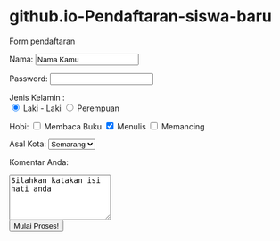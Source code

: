 # github.io-Pendaftaran-siswa-baru
Form pendaftaran
<form action=" formulir.html" method="get">
 
Nama: <input type="text" name="nama" value="Nama Kamu" />
<br />
 
Password: <input type="password" name="password" />
<br />
 
Jenis Kelamin :<br> 
<input type="radio" name="jenis_kelamin" value="laki-laki" checked /> 
Laki - Laki
<input type="radio" name="jenis_kelamin" value="perempuan" /> 
Perempuan
<br />
 
Hobi: <input type="checkbox" name="hobi_baca" /> Membaca Buku
      <input type="checkbox" name="hobi_nulis" checked /> Menulis
      <input type="checkbox" name="hobi_mancing" /> Memancing
<br />
 
Asal Kota:
 <select name="asal_kota" >
     <option value="Kota Jakarta"> Jakarta</option>
     <option>Bandung</option>
    <option value="Kota Semarang" selected>Semarang</option>
 </select>
<br />
 
Komentar Anda:
<textarea name="komentar" rows="5" cols="20">
Silahkan katakan isi hati anda
</textarea>
<br />
 
<input type="submit" value="Mulai Proses!" >
 
</form>
